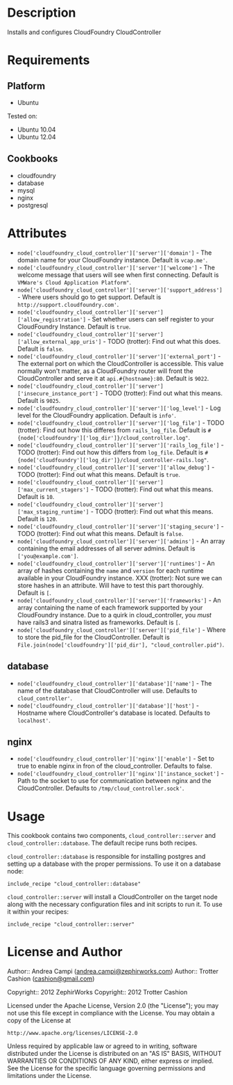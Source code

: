 Description
===========

Installs and configures CloudFoundry CloudController

Requirements
============

Platform
--------

* Ubuntu

Tested on:

* Ubuntu 10.04
* Ubuntu 12.04

Cookbooks
---------

* cloudfoundry
* database
* mysql
* nginx
* postgresql

Attributes
==========

* `node['cloudfoundry_cloud_controller']['server']['domain']` - The domain name for your CloudFoundry instance. Default is `vcap.me'`.
* `node['cloudfoundry_cloud_controller']['server']['welcome']` - The welcome message that users will see when first connecting. Default is `VMWare's Cloud Application Platform"`.
* `node['cloudfoundry_cloud_controller']['server']['support_address']` - Where users should go to get support. Default is `http://support.cloudfoundry.com'`.
* `node['cloudfoundry_cloud_controller']['server']['allow_registration']` - Set whether users can self register to your CloudFoundry Instance. Default is `true`.
* `node['cloudfoundry_cloud_controller']['server']['allow_external_app_uris']` - TODO (trotter): Find out what this does. Default is `false`.
* `node['cloudfoundry_cloud_controller']['server']['external_port']` - The external port on which the CloudController is accessible. This value normally won't matter, as a CloudFoundry router will front the CloudController and serve it at `api.#{hostname}:80`. Default is `9022`.
* `node['cloudfoundry_cloud_controller']['server']['insecure_instance_port']` - TODO (trotter): Find out what this means. Default is `9025`.
* `node['cloudfoundry_cloud_controller']['server']['log_level']` - Log level for the CloudFoundry application. Default is `info'`.
* `node['cloudfoundry_cloud_controller']['server']['log_file']` - TODO (trotter): Find out how this differes from `rails_log_file`. Default is `#{node['cloudfoundry']['log_dir']}/cloud_controller.log"`.
* `node['cloudfoundry_cloud_controller']['server']['rails_log_file']` - TODO (trotter): Find out how this differs from `log_file`. Default is `#{node['cloudfoundry']['log_dir']}/cloud_controller-rails.log"`.
* `node['cloudfoundry_cloud_controller']['server']['allow_debug']` - TODO (trotter): Find out what this means. Default is `true`.
* `node['cloudfoundry_cloud_controller']['server']['max_current_stagers']` - TODO (trotter): Find out what this means. Default is `10`.
* `node['cloudfoundry_cloud_controller']['server']['max_staging_runtime']` - TODO (trotter): Find out what this means. Default is `120`.
* `node['cloudfoundry_cloud_controller']['server']['staging_secure']` - TODO (trotter): Find out what this means. Default is `false`.
* `node['cloudfoundry_cloud_controller']['server']['admins']` - An array containing the email addresses of all server admins. Default is `['you@example.com']`.
* `node['cloudfoundry_cloud_controller']['server']['runtimes']` - An array of hashes containing the `name` and `version` for each runtime available in your CloudFoundry instance. XXX (trotter): Not sure we can store hashes in an attribute. Will have to test this part thoroughly. Default is `[`.
* `node['cloudfoundry_cloud_controller']['server']['frameworks']` - An array containing the name of each framework supported by your CloudFoundry instance. Due to a quirk in cloud_controller, you _must_ have rails3 and sinatra listed as frameworks. Default is `[`.
* `node['cloudfoundry_cloud_controller']['server']['pid_file']` - Where to store the pid_file for the CloudController. Default is `File.join(node['cloudfoundry']['pid_dir'], "cloud_controller.pid")`.

database
--------

* `node['cloudfoundry_cloud_controller']['database']['name']` - The name of the database that CloudController will use. Defaults to `cloud_controller'`.
* `node['cloudfoundry_cloud_controller']['database']['host']` - Hostname where CloudController's database is located. Defaults to `localhost'`.

nginx
-----

* `node['cloudfoundry_cloud_controller']['nginx']['enable']` - Set to true to enable nginx in fron of the cloud_controller. Defaults to false.
* `node['cloudfoundry_cloud_controller']['nginx']['instance_socket']` - Path to the socket to use for communication between nginx and the CloudController. Defaults to `/tmp/cloud_controller.sock'`.

Usage
=====

This cookbook contains two components, `cloud_controller::server` and
`cloud_controller::database`. The default recipe runs both recipes.

`cloud_controller::database` is responsible for installing postgres and
setting up a database with the proper permissions. To use it on a
database node:

    include_recipe "cloud_controller::database"

`cloud_controller::server` will install a CloudController on the target
node along with the necessary configuration files and init scripts to
run it. To use it within your recipes:

    include_recipe "cloud_controller::server"

License and Author
==================

Author:: Andrea Campi (<andrea.campi@zephirworks.com>)
Author:: Trotter Cashion (<cashion@gmail.com>)

Copyright:: 2012 ZephirWorks
Copyright:: 2012 Trotter Cashion

Licensed under the Apache License, Version 2.0 (the "License");
you may not use this file except in compliance with the License.
You may obtain a copy of the License at

    http://www.apache.org/licenses/LICENSE-2.0

Unless required by applicable law or agreed to in writing, software
distributed under the License is distributed on an "AS IS" BASIS,
WITHOUT WARRANTIES OR CONDITIONS OF ANY KIND, either express or implied.
See the License for the specific language governing permissions and
limitations under the License.
